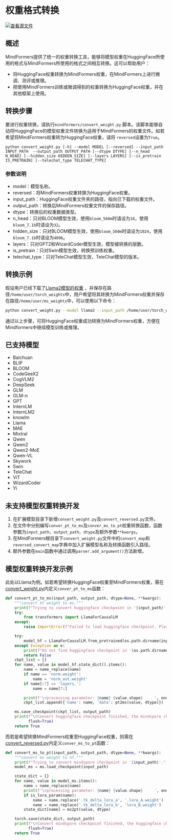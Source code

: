 # 权重格式转换

[![查看源文件](https://mindspore-website.obs.cn-north-4.myhuaweicloud.com/website-images/master/resource/_static/logo_source.svg)](https://gitee.com/mindspore/docs/blob/master/docs/mindspore/source_zh_cn/mindformers/function/weight_conversion.md)

## 概述

MindFormers提供了统一的权重转换工具，能够将模型权重在HuggingFace所使用的格式与MindFormers所使用的格式之间相互转换。这可以帮助用户：

- 将HuggingFace权重转换为MindFormers权重，在MindFormers上进行微调、测评或推理。
- 把使用MindFormers训练或微调得到的权重转换为HuggingFace权重，并在其他框架上使用。

## 转换步骤

要进行权重转换，请执行`mindformers/convert_weight.py`
脚本。该脚本能够自动将HuggingFace的模型权重文件转换为适用于MindFormers的权重文件。如若希望将MindFormers权重转为HuggingFace权重，请将
`reversed`设置为`True`。

```shell
python convert_weight.py [-h] --model MODEL [--reversed] --input_path INPUT_PATH  --output_path OUTPUT_PATH [--dtype DTYPE] [--n_head N_HEAD] [--hidden_size HIDDEN_SIZE] [--layers LAYERS] [--is_pretrain IS_PRETRAIN] [--telechat_type TELECHAT_TYPE]
```

### 参数说明

- model：模型名称。
- reversed：将MindFormers权重转换为HuggingFace权重。
- input_path：HuggingFace权重文件夹的路径，指向已下载的权重文件。
- output_path：转换后MindFormers权重文件的保存路径。
- dtype：转换后的权重数据类型。
- n_head：只对BLOOM模型生效，使用`bloom_560m`时请设为`16`，使用`bloom_7.1b`时请设为`32`。
- hidden_size：只对BLOOM模型生效，使用`bloom_560m`时请设为`1024`，使用`bloom_7.1b`时请设为`4096`。
- layers：只对GPT2和WizardCoder模型生效，模型被转换的层数。
- is_pretrain：只对Swin模型生效，转换预训练权重。
- telechat_type：只对TeleChat模型生效，TeleChat模型的版本。

## 转换示例

假设用户已经下载了[Llama2模型的权重](https://gitee.com/mindspore/mindformers/blob/dev/docs/model_cards/llama2.md#%E6%A8%A1%E5%9E%8B%E6%9D%83%E9%87%8D%E4%B8%8B%E8%BD%BD)
，并保存在路径`/home/user/torch_weights`中，用户希望将其转换为MindFormers权重并保存在路径`/home/user/ms_weights`中，可以使用以下命令：

```bash
python convert_weight.py --model llama2 --input_path /home/user/torch_weights --output_path /home/user/ms_weights/llama.ckpt
```

通过以上步骤，可将HuggingFace权重成功转换为MindFormers权重，方便在Mindformers中继续模型训练或推理。

## 已支持模型

- Baichuan
- BLIP
- BLOOM
- CodeGeeX2
- CogVLM2
- DeepSeek
- GLM
- GLM-n
- GPT
- InternLM
- InternLM2
- knowlm
- Llama
- MAE
- Mixtral
- Qwen
- Qwen2
- Qwen2-MoE
- Qwen-VL
- Skywork
- Swin
- TeleChat
- ViT
- WizardCoder
- Yi

## 未支持模型权重转换开发

1. 在扩展模型目录下新增`convert_weight.py`及`convert_reversed.py`文件。
2. 在文件中分别编写`conver_pt_to_ms`及`conver_ms_to_pt`权重转换函数，函数参数为`input_path`、`output_path`、`dtype`及额外参数`**kwargs`。
3. 在MindFormers根目录下`convert_weight.py`文件中的`convert_map`和`reversed_convert_map`字典中加入扩展模型名称及转换函数引入路径。
4. 额外参数在`main`函数中通过调用`parser.add_argument()`方法新增。

## 模型权重转换开发示例

此处以Llama为例。如若希望转换HuggingFace权重至MindFormers权重，需在[convert_weight.py](https://gitee.com/mindspore/mindformers/blob/dev/mindformers/models/llama/convert_weight.py)内定义`conver_pt_to_ms`函数：

```python
def convert_pt_to_ms(input_path, output_path, dtype=None, **kwargs):
    """convert hf weight to ms."""
    print(f"Trying to convert huggingface checkpoint in '{input_path}'.", flush=True)
    try:
        from transformers import LlamaForCausalLM
    except:
        raise ImportError(f"Failed to load huggingface checkpoint. Please make sure transformers is available.")

    try:
        model_hf = LlamaForCausalLM.from_pretrained(os.path.dirname(input_path))
    except Exception as e:
        print(f"Do not find huggingface checkpoint in '{os.path.dirname(input_path)}', Error {e.message}.", flush=True)
        return False
    ckpt_list = []
    for name, value in model_hf.state_dict().items():
        name = name_replace(name)
        if name == 'norm.weight':
            name = 'norm_out.weight'
        if name[:7] == 'layers.':
            name = name[7:]

        print(f'\rprocessing parameter: {name} {value.shape}     ', end='', flush=True)
        ckpt_list.append({'name': name, 'data': pt2ms(value, dtype)})

    ms.save_checkpoint(ckpt_list, output_path)
    print(f"\rConvert huggingface checkpoint finished, the mindspore checkpoint is saved in '{output_path}'.",
          flush=True)
    return True
```

而若是希望转换MindFormers权重至HuggingFace权重，则需在[convert_reversed.py](https://gitee.com/mindspore/mindformers/blob/dev/mindformers/models/llama/convert_reversed.py)内定义`conver_ms_to_pt`函数：

```python
def convert_ms_to_pt(input_path, output_path, dtype=None, **kwargs):
    """convert ms weight to hf."""
    print(f"Trying to convert mindspore checkpoint in '{input_path}'.", flush=True)
    model_ms = ms.load_checkpoint(input_path)

    state_dict = {}
    for name, value in model_ms.items():
        name = name_replace(name)
        print(f'\rprocessing parameter: {name} {value.shape}     ', end='', flush=True)
        if is_lora_param(name):
            name = name.replace('.tk_delta_lora_a', '.lora_A.weight')
            name = name.replace('.tk_delta_lora_b', 'lora_B.weight')
        state_dict[name] = ms2pt(value, dtype)

    torch.save(state_dict, output_path)
    print(f"\rConvert mindspore checkpoint finished, the huggingface checkpoint is saved in '{output_path}'.",
          flush=True)
    return True
```
